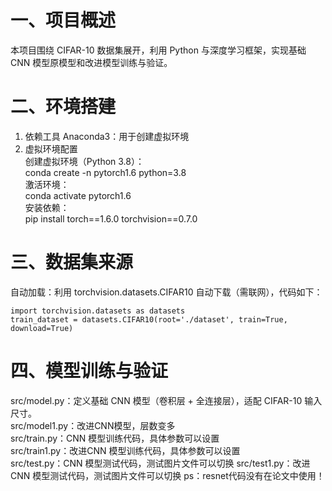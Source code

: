 # 一、项目概述  

本项目围绕 CIFAR-10 数据集展开，利用 Python 与深度学习框架，实现基础 CNN 模型原模型和改进模型训练与验证。    

# 二、环境搭建  

1. 依赖工具
Anaconda3：用于创建虚拟环境  
2. 虚拟环境配置  
创建虚拟环境（Python 3.8）：  
conda create -n pytorch1.6 python=3.8  
激活环境：  
conda activate pytorch1.6  
安装依赖：  
pip install torch==1.6.0 torchvision==0.7.0

# 三、数据集来源  

自动加载：利用 torchvision.datasets.CIFAR10 自动下载（需联网），代码如下：  

    import torchvision.datasets as datasets  
    train_dataset = datasets.CIFAR10(root='./dataset', train=True, download=True)  

# 四、模型训练与验证  

src/model.py：定义基础 CNN 模型（卷积层 + 全连接层），适配 CIFAR-10 输入尺寸。  
src/model1.py：改进CNN模型，层数变多  
src/train.py：CNN 模型训练代码，具体参数可以设置  
src/train1.py：改进CNN 模型训练代码，具体参数可以设置  
src/test.py：CNN 模型测试代码，测试图片文件可以切换
src/test1.py：改进CNN 模型测试代码，测试图片文件可以切换
ps：resnet代码没有在论文中使用！






